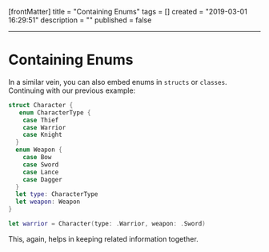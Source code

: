 [frontMatter]
title = "Containing Enums"
tags = []
created = "2019-03-01 16:29:51"
description = ""
published = false

---

# Containing Enums

In a similar vein, you can also embed enums in `structs` or `classes`.
Continuing with our previous example:

``` Swift
struct Character {
   enum CharacterType {
    case Thief
    case Warrior
    case Knight
  }
  enum Weapon {
    case Bow
    case Sword
    case Lance
    case Dagger
  }
  let type: CharacterType
  let weapon: Weapon
}

let warrior = Character(type: .Warrior, weapon: .Sword)
```

This, again, helps in keeping related information together.
